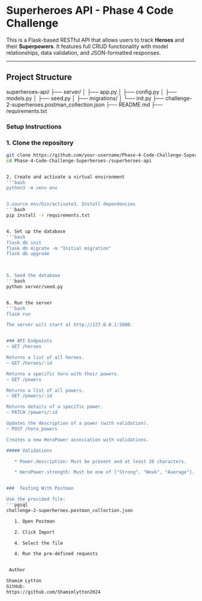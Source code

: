 # Superheroes API - Phase 4 Code Challenge

This is a Flask-based RESTful API that allows users to track **Heroes** and their **Superpowers**. It features full CRUD functionality with model relationships, data validation, and JSON-formatted responses.

---

##  Project Structure

superheroes-api/
├── server/
│ ├── app.py
│ ├── config.py
│ ├── models.py
│ ├── seed.py
│ ├── migrations/
│ └── init.py
├── challenge-2-superheroes.postman_collection.json
├── README.md
├── requirements.txt


### Setup Instructions

### 1. Clone the repository

```bash
git clone https://github.com/your-username/Phase-4-Code-Challenge-Superheroes-.git
cd Phase-4-Code-Challenge-Superheroes-/superheroes-api


2. Create and activate a virtual environment
'''bash
python3 -m venv env


3.source env/bin/activate3. Install dependencies
'''bash
pip install -r requirements.txt


4. Set up the database
'''bash
flask db init
flask db migrate -m "Initial migration"
flask db upgrade
 


5. Seed the database
'''bash
python server/seed.py


6. Run the server
'''bash
flask run

The server will start at http://127.0.0.1:5000.


### API Endpoints
~ GET /heroes

Returns a list of all heroes.
~ GET /heroes/:id

Returns a specific hero with their powers.
~ GET /powers

Returns a list of all powers.
~ GET /powers/:id

Returns details of a specific power.
~ PATCH /powers/:id

Updates the description of a power (with validation).
~ POST /hero_powers

Creates a new HeroPower association with validations.

##### Validations

   * Power.description: Must be present and at least 20 characters.

   * HeroPower.strength: Must be one of ["Strong", "Weak", "Average"].


###  Testing With Postman

Use the provided file:
'''pgsql
challenge-2-superheroes.postman_collection.json

   1. Open Postman

   2. Click Import

   4. Select the file

   4. Run the pre-defined requests


 Author

Shamim Lytton
GitHub: 
https://github.com/Shamimlytton2024





